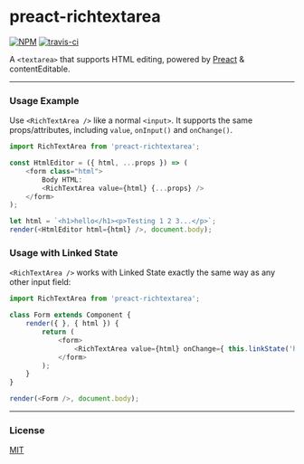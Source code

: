 # preact-richtextarea

[![NPM](http://img.shields.io/npm/v/preact-richtextarea.svg)](https://www.npmjs.com/package/preact-richtextarea)
[![travis-ci](https://travis-ci.org/developit/preact-richtextarea.svg)](https://travis-ci.org/developit/preact-richtextarea)

A `<textarea>` that supports HTML editing, powered by [Preact] & contentEditable.

---


### Usage Example

Use `<RichTextArea />` like a normal `<input>`. It supports the same props/attributes, including `value`, `onInput()` and `onChange()`.

```js
import RichTextArea from 'preact-richtextarea';

const HtmlEditor = ({ html, ...props }) => (
	<form class="html">
		Body HTML:
		<RichTextArea value={html} {...props} />
	</form>
);

let html = `<h1>hello</h1><p>Testing 1 2 3...</p>`;
render(<HtmlEditor html={html} />, document.body);
```


### Usage with Linked State

`<RichTextArea />` works with Linked State exactly the same way as any other input field:

```js
import RichTextArea from 'preact-richtextarea';

class Form extends Component {
	render({ }, { html }) {
		return (
			<form>
				<RichTextArea value={html} onChange={ this.linkState('html') } />
			</form>
		);
	}
}

render(<Form />, document.body);
```


---


### License

[MIT]


[Preact]: https://github.com/developit/preact
[MIT]: http://choosealicense.com/licenses/mit/
